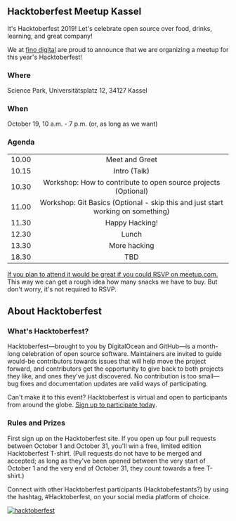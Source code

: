 ## Hacktoberfest Meetup Kassel

It's Hacktoberfest 2019! Let's celebrate open source over food, drinks, learning, and great company!

We at [fino digital](https://fino.ai/) are proud to announce that we are organizing a meetup for this year's Hacktoberfest!

### Where

Science Park, Universitätsplatz 12, 34127 Kassel

### When

October 19, 10 a.m. - 7 p.m. (or, as long as we want)

### Agenda

<table align="center">
    <tr>
        <td align="center">10.00</td>
        <td align="center">Meet and Greet</td>
    </tr>
    <tr>
        <td align="center">10.15</td>
        <td align="center"> Intro (Talk) </td>
    </tr>
    <tr>
        <td align="center">10.30</td>
        <td align="center">  Workshop: How to contribute to open source projects (Optional)</td>
    </tr>   
    <tr>
        <td align="center">11.00</td>
        <td align="center">  Workshop: Git Basics (Optional - skip this and just start working on something)</td>
    </tr>
    <tr>
    <td align="center">11.30</td>
    <td align="center"> Happy Hacking! </td>
    </tr>
    <tr>
        <td align="center">12.30</td>
        <td align="center"> Lunch  </td>
    </tr>
    <tr>
        <td align="center">13.30</td>
        <td align="center"> More hacking  </td>
    </tr>
    <tr>
        <td align="center">18.30</td>
        <td align="center"> TBD </td>
    </tr>    
</table>
    
[If you plan to attend it would be great if you could RSVP on meetup.com.](https://www.meetup.com/KasselCodeMeetup/events/243913808/) This way we can get a rough idea how many snacks we have to buy. But don't worry, it's not required to RSVP. 

## About Hacktoberfest  

### What's Hacktoberfest?

Hacktoberfest—brought to you by DigitalOcean and GitHub—is a month-long celebration of open source software. Maintainers are invited to guide would-be contributors towards issues that will help move the project forward, and contributors get the opportunity to give back to both projects they like, and ones they've just discovered. No contribution is too small—bug fixes and documentation updates are valid ways of participating.

Can't make it to this event? Hacktoberfest is virtual and open to participants from around the globe. [Sign up to participate today](https://hacktoberfest.digitalocean.com/).

### Rules and Prizes

First sign up on the Hacktoberfest site. If you open up four pull requests between October 1 and October 31, you'll win a free, limited edition Hacktoberfest T-shirt. (Pull requests do not have to be merged and accepted; as long as they've been opened between the very start of October 1 and the very end of October 31, they count towards a free T-shirt.)

Connect with other Hacktoberfest participants (Hacktobefestants?) by using the hashtag, #Hacktoberfest, on your social media platform of choice.

<a href="https://hacktoberfest.digitalocean.com/">
  <img src="https://nyc3.digitaloceanspaces.com/hacktoberfest/Hacktoberfest17-250x250-02.png" alt="hacktoberfest">
</a>
